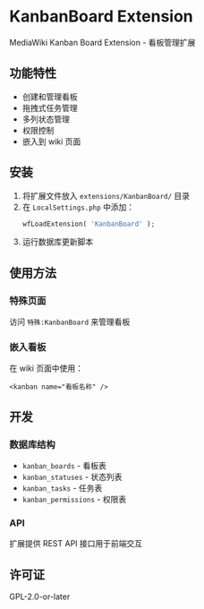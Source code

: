 # KanbanBoard Extension

MediaWiki Kanban Board Extension - 看板管理扩展

## 功能特性

- 创建和管理看板
- 拖拽式任务管理
- 多列状态管理
- 权限控制
- 嵌入到 wiki 页面

## 安装

1. 将扩展文件放入 `extensions/KanbanBoard/` 目录
2. 在 `LocalSettings.php` 中添加：
   ```php
   wfLoadExtension( 'KanbanBoard' );
   ```
3. 运行数据库更新脚本

## 使用方法

### 特殊页面
访问 `特殊:KanbanBoard` 来管理看板

### 嵌入看板
在 wiki 页面中使用：
```wikitext
<kanban name="看板名称" />
```

## 开发

### 数据库结构
- `kanban_boards` - 看板表
- `kanban_statuses` - 状态列表
- `kanban_tasks` - 任务表
- `kanban_permissions` - 权限表

### API
扩展提供 REST API 接口用于前端交互

## 许可证

GPL-2.0-or-later


